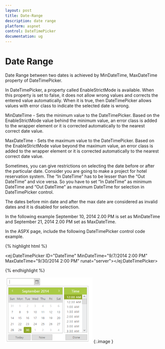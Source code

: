 ```yaml
---
layout: post
title: Date-Range
description: date range
platform: aspnet
control: DateTimePicker
documentation: ug
---
```


# Date Range

Date Range between two dates is achieved by MinDateTime, MaxDateTime property of DateTimePicker.

In DateTimePicker, a property called EnableStrictMode is available. When this property is set to false, it does not allow wrong values and corrects the entered value automatically. When it is true, then DateTimePicker allows values with error class to indicate the selected date is wrong.

MinDateTime - Sets the minimum value to the DateTimePicker. Based on the EnableStrictMode value behind the minimum value, an error class is added to the wrapper element or it is corrected automatically to the nearest correct date value.

MaxDateTime - Sets the maximum value to the DateTimePicker. Based on the EnableStrictMode value beyond the maximum value, an error class is added to the wrapper element or it is corrected automatically to the nearest correct date value.

Sometimes, you can give restrictions on selecting the date before or after the particular date. Consider you are going to make a project for hotel reservation system. The “In DateTime” has to be lesser than the “Out DateTime” and vice versa. So you have to set “In DateTime” as minimum DateTime and “Out DateTime” as maximum DateTime for selection in DateTimePicker control. 

The dates before min date and after the max date are considered as invalid dates and it is disabled for selection. 

In the following example September 10, 2014 2.00 PM is set as MinDateTime and September 21, 2014 2.00 PM set as MaxDateTime. 

In the ASPX page, include the following DateTimePicker control code example.

{% highlight html %}



<ej:DateTimePicker ID="DateTime" MinDateTime="9/7/2014 2:00 PM" MaxDateTime="9/30/2014 2:00 PM" runat="server"></ej:DateTimePicker>





{% endhighlight %}



![](Date-Range_images/Date-Range_img1.png) 
{:.image }


